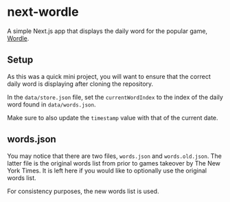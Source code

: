 # next-wordle
A simple Next.js app that displays the daily word for the popular game, [Wordle](https://www.nytimes.com/games/wordle/index.html).

## Setup
As this was a quick mini project, you will want to ensure that the correct daily word is displaying after cloning the repository.

In the `data/store.json` file, set the `currentWordIndex` to the index of the daily word found in `data/words.json`.

Make sure to also update the `timestamp` value with that of the current date.

## words.json
You may notice that there are two files, `words.json` and `words.old.json`. The latter file is the original words list from prior to games takeover by The New York Times. It is left here if you would like to optionally use the original words list.

For consistency purposes, the new words list is used.
